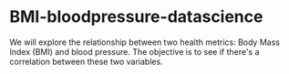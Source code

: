 # BMI-bloodpressure-datascience
 We will explore the relationship between two health metrics: Body Mass Index (BMI) and blood pressure. The objective is to see if there's a correlation between these two variables.
